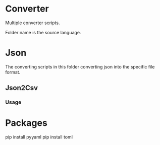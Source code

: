 # Converter

Multiple converter scripts. 

Folder name is the source language.
##

# Json

The converting scripts in this folder converting json into the specific file format.

## Json2Csv

### Usage




# Packages

pip install pyyaml
pip install toml